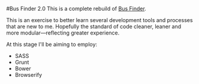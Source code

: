 #Bus Finder 2.0
This is a complete rebuild of [Bus Finder](https://github.com/mathewhawley/bus_finder).

This is an exercise to better learn several development tools and processes that are new to me. Hopefully the standard of code cleaner, leaner and more modular—reflecting greater experience.

At this stage I'll be aiming to employ:

* SASS
* Grunt
* Bower
* Browserify